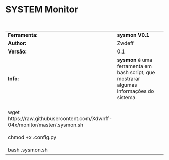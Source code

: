 # SYSTEM Monitor
<body>
  <tr>
    <td width="100px" class="main2"><b></b></td><td width="780px"></td>
  </tr>
   <tr>
    <td width="100px" class="main2"><b></b></td><td width="780px"></td>
  </tr>
<table border="0" cellpadding="0" cellspacing="2" width="100%">
  <tr>
    <td width="100px" class="main2"><b>Ferramenta:</b></td>
    <td width="780px" class="main2"><b>sysmon V0.1</b></td>
  <tr>
    <td width="100px" class="main2"><b>Author:</b></td><td width="780px">Zwdeff</td>
  </tr>
  <tr>
    <td width="100px" class="main2"><b>Versão:</b></td><td width="780px">0.1</td>
  </tr>
  <tr>
    <td width="100px" class="main2"><b>Info:</b></td><td width="780px"><b>sysmon</b> é uma ferramenta em bash script, que mostrarar algumas informações do sistema.</td>
  </tr>  
  <tr>
    <td class="main"> <br>wget https://raw.githubusercontent.com/Xdwnff-04x/monitor/master/.sysmon.sh<br/> <br>chmod +x .config.py<br/> <br>bash .sysmon.sh</td>
  </tr>
</body>
</html>
